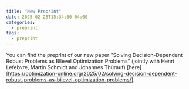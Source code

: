 ```yaml
---
title: "New Preprint"
date: 2025-02-28T15:34:30-04:00
categories:
  - preprint
tags:
  - preprint
---
```


You can find the preprint of our new paper "Solving Decision-Dependent Robust Problems as Bilevel Optimization Problems" (jointly with Henri Lefebvre, Martin Schmidt and Johannes Thürauf) [here][https://optimization-online.org/2025/02/solving-decision-dependent-robust-problems-as-bilevel-optimization-problems/].
